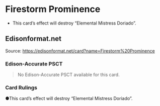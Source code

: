 # Firestorm Prominence

*   This card’s effect will destroy “Elemental Mistress Doriado”.

## Edisonformat.net

Source: https://edisonformat.net/card?name=Firestorm%20Prominence

### Edison-Accurate PSCT

> No Edison-Accurate PSCT available for this card.

### Card Rulings

●This card’s effect will destroy “Elemental Mistress Doriado”.
            